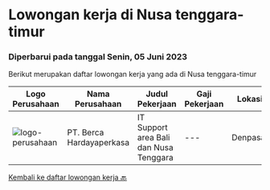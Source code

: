 
  # Lowongan kerja di Nusa tenggara-timur

  ### Diperbarui pada tanggal Senin, 05 Juni 2023

  Berikut merupakan daftar lowongan kerja yang ada di Nusa tenggara-timur

  |Logo Perusahaan | Nama Perusahaan | Judul Pekerjaan | Gaji Pekerjaan | Lokasi | Deskripsi | Tanggal diunggah | Pranala |
  | -------------- | --------------- | --------------- | --------- | --------- | -------------- | ------- | ----------- |
  |![logo-perusahaan](https://image-service-cdn.seek.com.au/6a76252207cfed561e664c874d4631f4aefd8409/ee4dce1061f3f616224767ad58cb2fc751b8d2dc)|PT. Berca Hardayaperkasa|IT Support area Bali dan Nusa Tenggara|---|Denpasar|Deskripsi Pekerjaan Main Job: IT Support/Desktop Support EngineerResponsibilities:Analyzing, troubleshooting, and installation to several areas...|Rabu, 24 Mei 2023|https://www.jobstreet.co.id/id/job/it-support-area-bali-dan-nusa-tenggara-4345951?token=0~14aeffed-9525-4cfe-bbd7-cd4df54db54a&sectionRank=1&jobId=jobstreet-id-job-4345951|


  [Kembali ke daftar lowongan kerja 🔙](../README.md#daftar-lowongan-kerja)
  